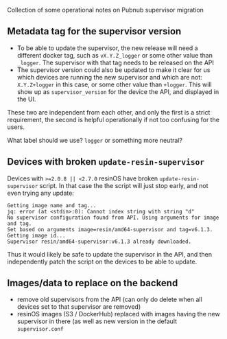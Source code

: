 Collection of some operational notes on Pubnub supervisor migration

## Metadata tag for the supervisor version

* To be able to update the supervisor, the new release will need a different docker tag, such as `vX.Y.Z_logger` or some other value than `_logger`. The supervisor with that tag needs to be released on the API
* The supervisor version could also be updated to make it clear for us which devices are running the new supervisor and which are not: `X.Y.Z+logger` in this case, or some other value than `+logger`. This will show up as `supervisor_version` for the device the API, and displayed in the UI.

These two are independent from each other, and only the first is a strict requirement, the second is helpful operationally if not too confusing for the users.

What label should we use? `logger` or something more neutral?

## Devices with broken `update-resin-supervisor`

Devices with `>=2.0.8 || <2.7.0` resinOS have broken `update-resin-supervisor` script. In that case the the script will just stop early, and not even trying any update:

```
Getting image name and tag...
jq: error (at <stdin>:0): Cannot index string with string "d"
No supervisor configuration found from API. Using arguments for image and tag.
Set based on arguments image=resin/amd64-supervisor and tag=v6.1.3.
Getting image id...
Supervisor resin/amd64-supervisor:v6.1.3 already downloaded.
```

Thus it would likely be safe to update the supervisor in the API, and then independently patch the script on the devices to be able to update.

## Images/data to replace on the backend

* remove old supervisors from the API (can only do delete when all devices set to that supervisor are removed)
* resinOS images (S3 / DockerHub) replaced with images having the new supervisor in there (as well as new version in the default `supervisor.conf`
